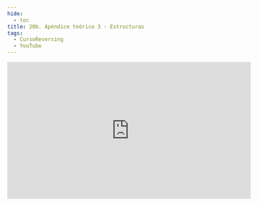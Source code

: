 ```yaml
---
hide:
  - toc
title: 20b. Apéndice teórico 3 - Estructuras
tags:
  - CursoReversing
  - YouTube
---
```


<div class="video-responsive">
    <iframe width="560" height="315" src="https://www.youtube.com/embed/BAVSzDjjqfI" title="YouTube video player" frameborder="0" allow="accelerometer; autoplay; clipboard-write; encrypted-media; gyroscope; picture-in-picture; web-share" referrerpolicy="strict-origin-when-cross-origin" allowfullscreen></iframe>
</div>